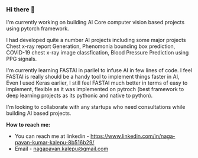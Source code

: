 ### Hi there 👋

I'm currently working on building AI Core computer vision based projects using pytorch framework.

I had developed quite a number AI projects including some major projects Chest x-ray report Generation, Phenomonia bounding box prediction, COVID-19 chest x-ray image classfication, Blood Pressure Prediction using PPG signals.

I'm currently learning FASTAI in parllel to infuse AI in few lines of code. I feel FASTAI is really should be a handy tool to implement things faster in AI, Even I used Keras earlier, I still feel FASTAI much better in terms of easy to implement, flexible as it was implemented on pytroch (best framework to deep learning projects as its pythonic and native to python).

I'm looking to collaborate with any startups who need consultations while building AI based projects.


**How to reach me:**

- You can reach me at linkedin - https://www.linkedin.com/in/naga-pavan-kumar-kalepu-8b516b29/ 
- Email - nagapavan.kalepu@gmail.com


<!--
**nagapavan525/nagapavan525** is a ✨ _special_ ✨ repository because its `README.md` (this file) appears on your GitHub profile.

Here are some ideas to get you started:

- 🔭 I’m currently working on ...
- 🌱 I’m currently learning ...
- 👯 I’m looking to collaborate on ...
- 🤔 I’m looking for help with ...
- 💬 Ask me about ...
- 📫 How to reach me: ...
- 😄 Pronouns: ...
- ⚡ Fun fact: ...
-->
